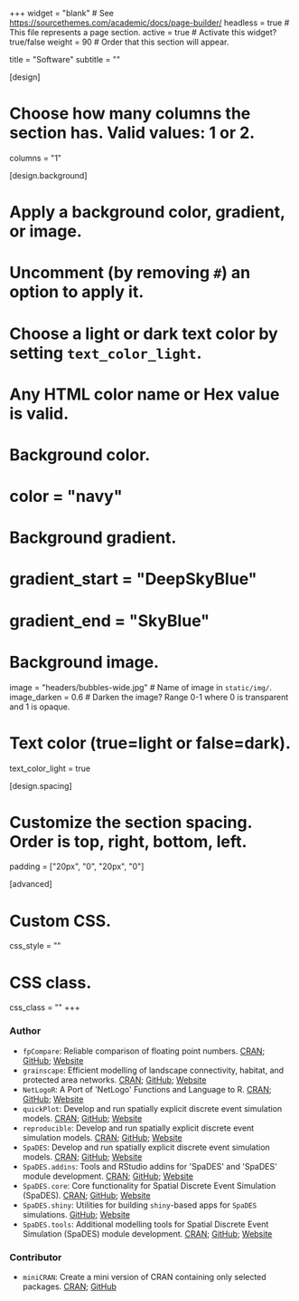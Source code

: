 +++
widget = "blank"  # See https://sourcethemes.com/academic/docs/page-builder/
headless = true  # This file represents a page section.
active = true  # Activate this widget? true/false
weight = 90  # Order that this section will appear.

title = "Software"
subtitle = ""

[design]
  # Choose how many columns the section has. Valid values: 1 or 2.
  columns = "1"

[design.background]
  # Apply a background color, gradient, or image.
  #   Uncomment (by removing `#`) an option to apply it.
  #   Choose a light or dark text color by setting `text_color_light`.
  #   Any HTML color name or Hex value is valid.

  # Background color.
  # color = "navy"

  # Background gradient.
  # gradient_start = "DeepSkyBlue"
  # gradient_end = "SkyBlue"

  # Background image.
  image = "headers/bubbles-wide.jpg"  # Name of image in `static/img/`.
  image_darken = 0.6  # Darken the image? Range 0-1 where 0 is transparent and 1 is opaque.

  # Text color (true=light or false=dark).
  text_color_light = true

[design.spacing]
  # Customize the section spacing. Order is top, right, bottom, left.
  padding = ["20px", "0", "20px", "0"]

[advanced]
  # Custom CSS.
  css_style = ""

  # CSS class.
  css_class = ""
+++

### Author

- `fpCompare`: Reliable comparison of floating point numbers. [CRAN](https://cran.r-project.org/package=fpCompare); [GitHub](https://github.com/PredictiveEcology/fpCompare); [Website](http://fpcompare.predictiveecology.org)
- `grainscape`: Efficient modelling of landscape connectivity, habitat, and protected area networks. [CRAN](https://cran.r-project.org/package=grainscape); [GitHub](https://github.com/achubaty/grainscape); [Website](https://achubaty.github.io/grainscape)
- `NetLogoR`: A Port of 'NetLogo' Functions and Language to R. [CRAN](https://cran.r-project.org/package=NetLogoR); [GitHub](https://github.com/PredictiveEcology/NetLogoR); [Website](http://netlogor.predictiveecology.org/)
- `quickPlot`: Develop and run spatially explicit discrete event simulation models. [CRAN](https://cran.r-project.org/package=quickPlot); [GitHub](https://github.com/PredictiveEcology/quickPlot); [Website](http://quickplot.predictiveecology.org/)
- `reproducible`: Develop and run spatially explicit discrete event simulation models. [CRAN](https://cran.r-project.org/package=reproducible); [GitHub](https://github.com/PredictiveEcology/reproducible); [Website](http://reproducible.predictiveecology.org/)
- `SpaDES`: Develop and run spatially explicit discrete event simulation models. [CRAN](https://cran.r-project.org/package=SpaDES); [GitHub](https://github.com/PredictiveEcology/SpaDES); [Website](http://spades.predictiveecology.org/)
- `SpaDES.addins`: Tools and RStudio addins for 'SpaDES' and 'SpaDES' module development. [CRAN](https://cran.r-project.org/package=SpaDES.addins); [GitHub](https://github.com/PredictiveEcology/SpaDES.addins); [Website](http://spades-addins.predictiveecology.org/)
- `SpaDES.core`: Core functionality for Spatial Discrete Event Simulation (SpaDES). [CRAN](https://cran.r-project.org/package=SpaDES.core); [GitHub](https://github.com/PredictiveEcology/SpaDES.core); [Website](http://spades-core.predictiveecology.org/)
- `SpaDES.shiny`: Utilities for building `shiny`-based apps for `SpaDES` simulations. [GitHub](https://github.com/PredictiveEcology/SpaDES.shiny); [Website](http://spades-shiny.predictiveecology.org/)
- `SpaDES.tools`: Additional modelling tools for Spatial Discrete Event Simulation (SpaDES) module development. [CRAN](https://cran.r-project.org/package=SpaDES.tools); [GitHub](https://github.com/PredictiveEcology/SpaDES.tools); [Website](http://spades-tools.predictiveecology.org/)

### Contributor

- `miniCRAN`: Create a mini version of CRAN containing only selected packages. [CRAN](https://cran.r-project.org/package=miniCRAN); [GitHub](https://github.com/RevolutionAnalytics/miniCRAN)
